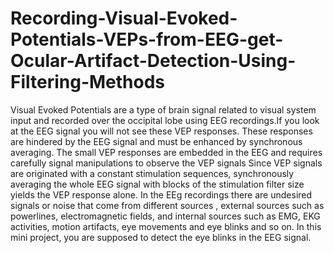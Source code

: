 # Recording-Visual-Evoked-Potentials-VEPs-from-EEG-get-Ocular-Artifact-Detection-Using-Filtering-Methods
Visual Evoked Potentials are a type of brain signal related to visual system input and recorded over the occipital lobe using EEG recordings.If you look at the EEG signal you will not see these VEP responses.  These responses are hindered by the EEG signal and must be enhanced by synchronous averaging. The small VEP responses are embedded in the EEG and requires carefully signal manipulations to observe the VEP signals Since VEP signals are originated with a constant stimulation sequences, synchronously averaging the whole EEG signal with blocks of the stimulation filter size yields the VEP response alone. In the EEg recordings there are undesired signals or noise that come from different sources , external sources such as powerlines, electromagnetic fields, and internal sources such as EMG, EKG activities, motion artifacts, eye movements and eye blinks and so on. In this mini project, you are supposed to detect the eye blinks in the EEG signal.
